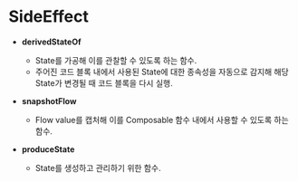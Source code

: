 # SideEffect

- **derivedStateOf**
    - State를 가공해 이를 관찰할 수 있도록 하는 함수.
    - 주어진 코드 블록 내에서 사용된 State에 대한 종속성을 자동으로 감지해 해당 State가 변경될 때 코드 블록을 다시 실행.
    
- **snapshotFlow**
    - Flow value를 캡처해 이를 Composable 함수 내에서 사용할 수 있도록 하는 함수.

- **produceState**
    - State를 생성하고 관리하기 위한 함수.